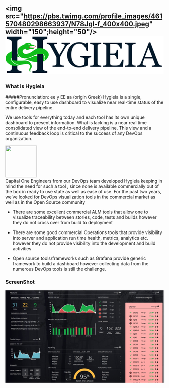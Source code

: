 <img src="https://pbs.twimg.com/profile_images/461570480298663937/N78Jgl-f_400x400.jpeg" width="150";height="50"/>![Image](/UI/src/assets/images/Hygieia_b.png)
--------------------

### What is Hygieia

#####Pronunciation:  	ee y EE aa (origin Greek)
Hygieia is a single, configurable, easy to use dashboard to visualize near real-time status of the entire delivery pipeline.

We use tools for everything today and each tool has its own unique dashboard to present information. What is lacking is a near real time consolidated view of the end-to-end delivery pipeline.  This view and a continuous feedback loop is critical to the success of
any DevOps organization.

<img src ="https://pbs.twimg.com/profile_images/533078726066458624/iB-P5Gxa.jpeg" width=100, height=100/> <br>
Capital One Engineers from our DevOps team developed Hygieia keeping in mind the need for such a tool , since none is available commercially out of the box in ready to use state as well as ease of use.
For the past two years, we’ve looked for DevOps visualization tools in the commercial market as well as in the Open Source community



* There are some excellent commercial ALM tools that allow one to visualize traceability between stories, code, tests and builds however they do not cross over from build to deployment</li>

* There are some good commercial Operations tools that provide visibility into server and application run time health, metrics, analytics etc. however they do not provide visibility into the development and build activities</li>

* Open source tools/frameworks such as Grafana provide generic framework to build a dashboard however collecting data from the numerous DevOps tools is still the challenge.</li>


### ScreenShot
![Image](/UI/src/assets/images/hygiea-screenshot.jpg)
